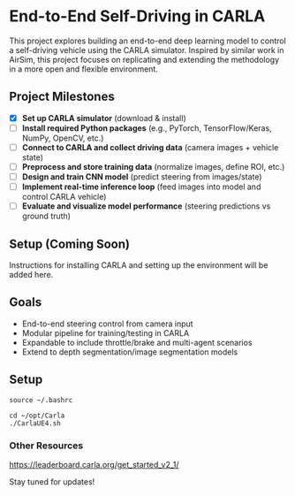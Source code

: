 # End-to-End Self-Driving in CARLA

This project explores building an end-to-end deep learning model to control a self-driving vehicle using the CARLA simulator. Inspired by similar work in AirSim, this project focuses on replicating and extending the methodology in a more open and flexible environment.

## Project Milestones

- [x] **Set up CARLA simulator** (download & install)
- [ ] **Install required Python packages** (e.g., PyTorch, TensorFlow/Keras, NumPy, OpenCV, etc.)
- [ ] **Connect to CARLA and collect driving data** (camera images + vehicle state)
- [ ] **Preprocess and store training data** (normalize images, define ROI, etc.)
- [ ] **Design and train CNN model** (predict steering from images/state)
- [ ] **Implement real-time inference loop** (feed images into model and control CARLA vehicle)
- [ ] **Evaluate and visualize model performance** (steering predictions vs ground truth)

## Setup (Coming Soon)
Instructions for installing CARLA and setting up the environment will be added here.

## Goals
- End-to-end steering control from camera input
- Modular pipeline for training/testing in CARLA
- Expandable to include throttle/brake and multi-agent scenarios
- Extend to depth segmentation/image segmentation models

##  Setup
```
source ~/.bashrc

```
```
cd ~/opt/Carla
./CarlaUE4.sh
```
### Other Resources
https://leaderboard.carla.org/get_started_v2_1/

Stay tuned for updates!
